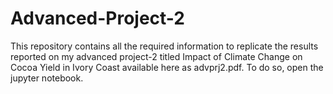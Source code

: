 # Advanced-Project-2
This repository contains all the required information to replicate the results reported on my advanced project-2 titled Impact of Climate Change on Cocoa Yield in Ivory Coast available here as advprj2.pdf. To do so, open the jupyter notebook.
